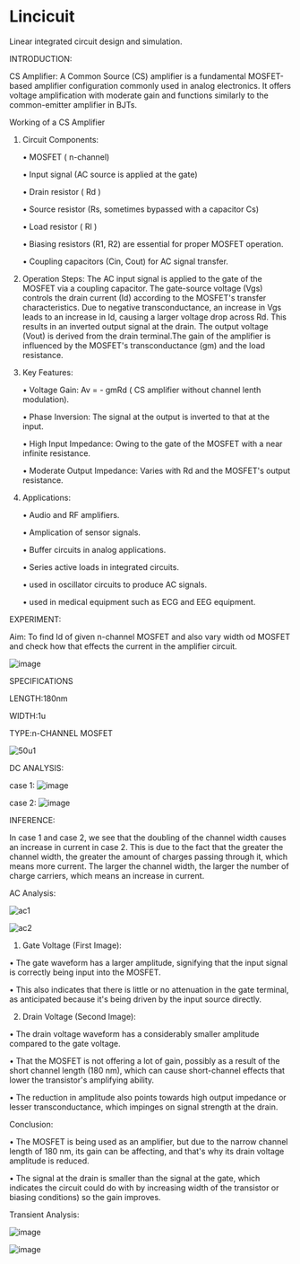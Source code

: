 # Lincicuit
Linear integrated circuit design and simulation.

INTRODUCTION:

CS Amplifier: A Common Source (CS) amplifier is a fundamental MOSFET-based amplifier configuration commonly used in analog electronics. It offers voltage amplification with moderate gain and functions similarly to the common-emitter amplifier in BJTs.

Working of a CS Amplifier

 1. Circuit Components:
      
    • MOSFET ( n-channel)
    
    • Input signal (AC source is applied at the gate)
    
    • Drain resistor ( Rd )
    
    • Source resistor (Rs, sometimes bypassed with a capacitor Cs)

    • Load resistor ( Rl )
    
    • Biasing resistors (R1, R2) are essential for proper MOSFET operation.
    
    • Coupling capacitors (Cin, Cout) for AC signal transfer.
    
 2. Operation Steps:
       The AC input signal is applied to the gate of the MOSFET via a coupling capacitor. The gate-source voltage (Vgs) controls the drain current (Id) according to the MOSFET's transfer characteristics. Due to negative transconductance, an increase in Vgs leads to an increase in Id, causing a larger voltage drop across Rd. This results in an inverted output signal at the drain. The output voltage (Vout) is derived from the drain terminal.The gain of the amplifier is influenced by the MOSFET's transconductance (gm) and the load resistance.

3. Key Features:

   •	Voltage Gain: Av = - gmRd  ( CS amplifier without channel lenth modulation).

   •	Phase Inversion: The signal at the output is inverted to that at the input.

   •	High Input Impedance: Owing to the gate of the MOSFET with a near infinite resistance.

   •	Moderate Output Impedance: Varies with  Rd  and the MOSFET's output resistance.


4. Applications:

   •	Audio and RF amplifiers.

   •	Amplication of sensor signals.

   •	Buffer circuits in analog applications.

   •	Series active loads in integrated circuits.

   • used in oscillator circuits to produce AC signals.

   • used in medical equipment such as ECG and EEG equipment.

EXPERIMENT:

Aim: To find Id of given n-channel MOSFET and also vary width od MOSFET and check how that effects the current in the amplifier circuit. 


![image](https://github.com/user-attachments/assets/5ae705ef-4bae-4801-8349-f8078a862cba)



SPECIFICATIONS

LENGTH:180nm

WIDTH:1u

TYPE:n-CHANNEL MOSFET

![50u1](https://github.com/user-attachments/assets/8aaf05f1-9814-401d-9fe3-611308dd9f63)

DC ANALYSIS:

case 1:
![image](https://github.com/user-attachments/assets/b7ec812c-b7ef-45c4-b12e-80d3f95d13d0)

case 2:
![image](https://github.com/user-attachments/assets/37b179f4-2377-492d-b665-f578192d743b)


INFERENCE: 

In case 1 and case 2, we see that the doubling of the channel width causes an increase in current in case 2. This is due to the fact that the greater the channel width, the greater the amount of charges passing through it, which means more current. The larger the channel width, the larger the number of charge carriers, which means an increase in current.

AC Analysis:

![ac1](https://github.com/user-attachments/assets/b59658b2-dda8-4d2f-8de6-91d3705179df)

![ac2](https://github.com/user-attachments/assets/049720a0-fbbf-4a18-a417-e5b90b3d4c2d)

1. Gate Voltage (First Image):

• The gate waveform has a larger amplitude, signifying that the input signal is correctly being input into the MOSFET.

• This also indicates that there is little or no attenuation in the gate terminal, as anticipated because it's being driven by the input source directly.

2. Drain Voltage (Second Image):
   
• The drain voltage waveform has a considerably smaller amplitude compared to the gate voltage.

•	That the MOSFET is not offering a lot of gain, possibly as a result of the short channel length (180 nm), which can cause short-channel effects that lower the transistor's amplifying ability.

•	The reduction in amplitude also points towards high output impedance or lesser transconductance, which impinges on signal strength at the drain.

Conclusion: 

• The MOSFET is being used as an amplifier, but due to the narrow channel length of 180 nm, its gain can be affecting, and that's why its drain voltage amplitude is reduced.

• The signal at the drain is smaller than the signal at the gate, which indicates the circuit could do with by increasing width of the transistor or biasing conditions) so the gain improves.

Transient Analysis:

![image](https://github.com/user-attachments/assets/358f6b24-270d-46f0-91a1-13174667683d)

![image](https://github.com/user-attachments/assets/7d766d2d-753c-4222-b618-9ff3167e8f4a)














